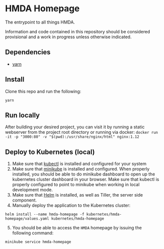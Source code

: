 # HMDA Homepage
The entrypoint to all things HMDA.

Information and code contained in this repository should be considered provisional and a work in progress unless otherwise indicated.

## Dependencies

* [yarn](https://yarnpkg.com)

## Install

Clone this repo and run the following:

```
yarn
```

## Run locally

After building your desired project, you can visit it by running a static webserver from the project root directory or running via docker:
`docker run -it -p "3000:80" -v "$(pwd):/usr/share/nginx/html" nginx:1.12`

## Deploy to Kubernetes (local)

1. Make sure that [kubectl](https://kubernetes.io/docs/tasks/tools/install-kubectl/) is installed and configured for your system
2. Make sure that [minikube](https://kubernetes.io/docs/tasks/tools/install-minikube/) is installed and configured. When properly installed, you should be able to do minikube dashboard to open up the kubernetes cluster dashboard in your browser. Make sure that kubectl is properly configured to point to minikube when working in local development mode.
3. Make sure that [Helm](https://helm.sh/) is installed, as well as Tiller, the server side component.  
4. Manually deploy the application to the Kubernetes cluster:

```shell
helm install --name hmda-homepage -f kubernetes/hmda-homepage/values.yaml kubernetes/hmda-homepage 
```

5. You should be able to access the `HMDA` homepage by issuing the following command: 

```shell
minikube service hmda-homepage
```
